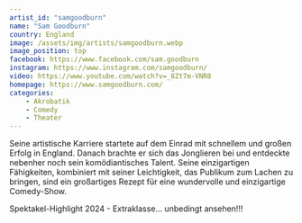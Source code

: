 ```yaml
---
artist_id: "samgoodburn"
name: "Sam Goodburn"
country: England
image: /assets/img/artists/samgoodburn.webp
image_position: top
facebook: https://www.facebook.com/sam.goodburn
instagram: https://www.instagram.com/samgoodburn/
video: https://www.youtube.com/watch?v=_8Zt7m-VNR8
homepage: https://www.samgoodburn.com/
categories:
    - Akrobatik
    - Comedy
    - Theater
---
```

Seine artistische Karriere startete auf dem Einrad mit schnellem und großen Erfolg in England. Danach brachte er sich das Jonglieren bei und entdeckte nebenher noch sein komödiantisches Talent. Seine einzigartigen Fähigkeiten, kombiniert mit seiner Leichtigkeit, das Publikum zum Lachen zu bringen, sind ein großartiges Rezept für eine wundervolle und einzigartige Comedy-Show.

Spektakel-Highlight 2024 - Extraklasse... unbedingt ansehen!!!
